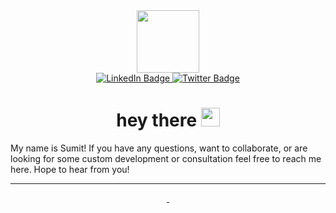<div id="header" align="center">
  <img src="https://media.giphy.com/media/M9gbBd9nbDrOTu1Mqx/giphy.gif" width="100"/>
</div>
<div id="badges" align="center">
  <a href="www.linkedin.com/in/sumitasr">
    <img src="https://img.shields.io/badge/LinkedIn-blue?style=for-the-badge&logo=linkedin&logoColor=white" alt="LinkedIn Badge"/>
  </a>
  <a href="http://twitter.com/sumitasr">
    <img src="https://img.shields.io/badge/Twitter-blue?style=for-the-badge&logo=twitter&logoColor=white" alt="Twitter Badge"/>
  </a>
</div>
<div id="profile views" align="center">
  <img src="https://komarev.com/ghpvc/?username=nknize&style=flat-square&color=blue" alt=""/>
</div>
<div align="center">
  <h1>
    hey there <img src="https://media.giphy.com/media/hvRJCLFzcasrR4ia7z/giphy.gif" width="30px"/>
  </h1>
</div>

My name is Sumit! If you have any questions, want to collaborate, or are looking for some custom development or consultation feel free to reach me here. Hope to hear from you!

<!--
**sumitsb/sumitsb** is a ✨ _special_ ✨ repository because its `README.md` (this file) appears on your GitHub profile.

Here are some ideas to get you started:

- 🔭 I’m currently working on ...
- 🌱 I’m currently learning ...
- 👯 I’m looking to collaborate on ...
- 🤔 I’m looking for help with ...
- 💬 Ask me about ...
- 📫 How to reach me: ...
- 😄 Pronouns: ...
- ⚡ Fun fact: ...
-->

---

<div id="stats" align="center">
  <a href="https://github.com/sumitasr">
    <img src="https://github-readme-stats.vercel.app/api?username=sumitsb&show_icons=true&theme=dark" alt=""/>
  </a>
  <a href="https://github.com/sumitasr">
    <img src="http://github-readme-streak-stats.herokuapp.com?user=sumitsb&theme=dark" alt=""/>
  </a>
</div>
  

